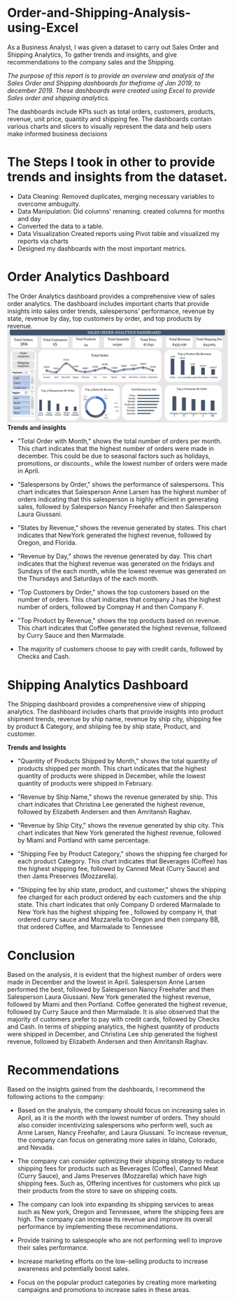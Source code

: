 # Order-and-Shipping-Analysis-using-Excel

As a Business Analyst, I was given a dataset to carry out Sales Order and Shipping Analytics, To gather trends and insights, and give recommendations to the company sales and the Shipping. 

*The purpose of this report is to provide an overview and analysis of the Sales Order and Shipping dashboards for theframe of Jan 2019, to december 2019. These dashboards were created using Excel to provide Sales order and shipping analytics.*

The dashboards include KPIs such as total orders, customers, products, revenue, unit price, quantity and shipping fee. 
The dashboards contain various charts and slicers to visually represent the data and help users make informed business decisions

# The Steps I took in other to provide trends and insights from the dataset.

* Data Cleaning: Removed duplicates, merging necessary variables to overcome ambuguity. 
* Data Manipulation: Did columns' renaming. created columns for months and day
* Converted the data to a table.
* Data Visualization Created reports using Pivot table and visualized my reports via charts
* Designed my dashboards with the most  important metrics.

# Order Analytics Dashboard

The Order Analytics dashboard provides a comprehensive view of sales order analytics. The dashboard includes important charts that provide insights into sales order trends, salespersons' performance, revenue by state, revenue by day, top customers by order, and top products by revenue.
![Sales Order Dashboard](https://github.com/rajikudusadewale/Order-and-Shipping-Analysis-using-Excel/blob/main/Sales%20Order%20Dashboard.png)
**Trends and insights**

* "Total Order with Month," shows the total number of orders per month. This chart indicates that the highest number of orders were made in december. This could be due to seasonal factors such as holidays, promotions, or discounts., while the lowest number of orders were made in April.

* "Salespersons by Order," shows the performance of salespersons. This chart indicates that Salesperson Anne Larsen has the highest number of orders indicating that this salesperson is highly efficient in generating sales, followed by Salesperson Nancy Freehafer and then Salesperson Laura Giussani. 

* "States by Revenue," shows the revenue generated by states. This chart indicates that NewYork generated the highest revenue, followed by Oregon, and Florida.

* "Revenue by Day," shows the revenue generated by day. This chart indicates that the highest revenue was generated on the fridays and Sundays of the each month, while the lowest revenue was generated on the Thursdays and Saturdays of the each month.

* "Top Customers by Order," shows the top customers based on the number of orders. This chart indicates that company J has the highest number of orders, followed by Compnay H and then Company F.

* "Top Product by Revenue," shows the top products based on revenue. This chart indicates that Coffee generated the highest revenue, followed by Curry Sauce and then Marmalade.

* The majority of customers choose to pay with credit cards, followed by Checks and Cash. 

# Shipping Analytics Dashboard

The Shipping dashboard provides a comprehensive view of shipping analytics. The dashboard includes charts that provide insights into product shipment trends, revenue by ship name, revenue by ship city, shipping fee by product & Category, and shiiping fee by ship state, Product, and customer.

**Trends and Insights**

* "Quantity of Products Shipped by Month," shows the total quantity of products shipped per month. This chart indicates that the highest quantity of products were shipped in December, while the lowest quantity of products were shipped in February.

* "Revenue by Ship Name," shows the revenue generated by ship. This chart indicates that Christina Lee generated the highest revenue, followed by Elizabeth Andersen and then Amritansh Raghav.

* "Revenue by Ship City," shows the revenue generated by ship city. This chart indicates that New York generated the highest revenue, followed by Miami and Portland with same percentage.

* "Shipping Fee by Product Category," shows the shipping fee charged for each product Category. This chart indicates that Beverages (Coffee) has the highest shipping fee, followed by Canned Meat (Curry Sauce) and then Jams Preserves (Mozzarella).

* "Shipping fee by ship state, product, and customer," shows the shipping fee charged for each product ordered by each customers and the ship state. This chart indicates that only Company D ordered Marmalade to New York  has the highest shipping fee , followed by company H, that ordered curry sauce and Mozzarella to Oregon  and then company BB, that ordered Coffee, and Marmalade to Tennessee 

# Conclusion 

Based on the analysis, it is evident that the highest number of orders were made in December and the lowest in April. Salesperson Anne Larsen performed the best, followed by Salesperson Nancy Freehafer and then Salesperson Laura Giussani. New York generated the highest revenue, followed by Miami and then Portland. Coffee generated the highest revenue, followed by Curry Sauce and then Marmalade. 
It is also observed that the majority of customers prefer to pay with credit cards, followed by Checks and Cash. In terms of shipping analytics, the highest quantity of products were shipped in December, and Christina Lee ship generated the highest revenue, followed by Elizabeth Andersen and then Amritansh Raghav.

# Recommendations

Based on the insights gained from the dashboards, I recommend the following actions to the company:

* Based on the analysis, the company should focus on increasing sales in April, as it is the month with the lowest number of orders. They should also consider incentivizing salespersons who perform well, such as Anne Larsen, Nancy Freehafer, and Laura Giussani. To increase revenue, the company can focus on generating more sales in Idaho, Colorado, and Nevada.

* The company can consider optimizing their shipping strategy to reduce shipping fees for products such as Beverages (Coffee), Canned Meat (Curry Sauce), and Jams Preserves (Mozzarella) which have high shipping fees. Such as, Offering incentives for customers who pick up their products from the store to save on shipping costs.

* The company can look into expanding its shipping services to areas such as New york, Oregon and Tennessee, where the shipping fees are high. The company can increase its revenue and improve its overall performance by implementing these recommendations.

* Provide training to salespeople who are not performing well to improve their sales performance.

* Increase marketing efforts on the low-selling products to increase awareness and potentially boost sales.

* Focus on the popular product categories by creating more marketing campaigns and promotions to increase sales in these areas.

